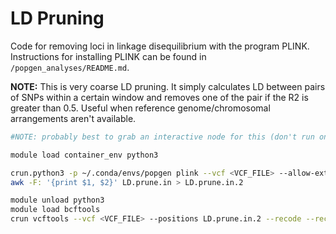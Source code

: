 LD Pruning
================

Code for removing loci in linkage disequilibrium with the program PLINK. Instructions for installing PLINK can be found in `/popgen_analyses/README.md`.

**NOTE:** This is very coarse LD pruning. It simply calculates LD between pairs of SNPs within a certain window and removes one of the pair if the R2 is greater than 0.5. Useful when reference genome/chromosomal arrangements aren't available.

```bash
#NOTE: probably best to grab an interactive node for this (don't run on log-in node).

module load container_env python3

crun.python3 -p ~/.conda/envs/popgen plink --vcf <VCF_FILE> --allow-extra-chr --set-missing-var-ids @:# --indep-pairwise 50 10 0.5 --out LD
awk -F: '{print $1, $2}' LD.prune.in > LD.prune.in.2

module unload python3
module load bcftools
crun vcftools --vcf <VCF_FILE> --positions LD.prune.in.2 --recode --recode-INFO-all --out noLD
```
